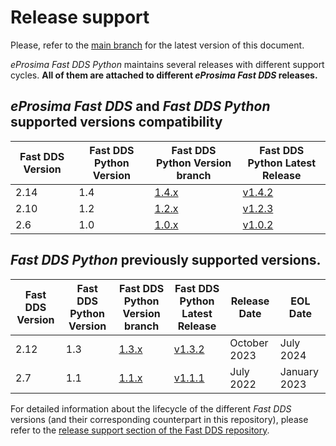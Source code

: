 # Release support

Please, refer to the [main branch](https://github.com/eProsima/Fast-DDS-Python/blob/master/RELEASE_SUPPORT.md) for the latest version of this document.

*eProsima Fast DDS Python* maintains several releases with different support cycles.
**All of them are attached to different *eProsima Fast DDS* releases.**

## *eProsima Fast DDS* and *Fast DDS Python* supported versions compatibility

|Fast DDS Version|Fast DDS Python Version|Fast DDS Python Version branch|Fast DDS Python Latest Release|
|----------------|-----------------------|------------------------------|------------------------------|
|2.14|1.4|[1.4.x](https://github.com/eProsima/Fast-DDS-Python/tree/1.4.x)|[v1.4.2](https://github.com/eProsima/Fast-DDS-Python/releases/tag/v1.4.2)|
|2.10|1.2|[1.2.x](https://github.com/eProsima/Fast-DDS-Python/tree/1.2.x)|[v1.2.3](https://github.com/eProsima/Fast-DDS-Python/releases/tag/v1.2.3)|
|2.6|1.0|[1.0.x](https://github.com/eProsima/Fast-DDS-Python/tree/1.0.x)|[v1.0.2](https://github.com/eProsima/Fast-DDS-Python/releases/tag/v1.0.2)|


## *Fast DDS Python* previously supported versions.

|Fast DDS Version|Fast DDS Python Version|Fast DDS Python Version branch|Fast DDS Python Latest Release|Release Date|EOL Date|
|----------------|-----------------------|------------------------------|------------------------------|------------|--------|
|2.12|1.3|[1.3.x](https://github.com/eProsima/Fast-DDS-Python/tree/1.3.x)|[v1.3.2](https://github.com/eProsima/Fast-DDS-python/releases/tag/v1.3.2)|October 2023|July 2024|
|2.7|1.1|[1.1.x](https://github.com/eProsima/Fast-DDS-Python/tree/1.1.x)|[v1.1.1](https://github.com/eProsima/Fast-DDS-python/releases/tag/v1.1.1)|July 2022|January 2023|

For detailed information about the lifecycle of the different *Fast DDS* versions (and their corresponding counterpart in this repository), please refer to the [release support section of the Fast DDS repository](https://github.com/eProsima/Fast-DDS/blob/master/RELEASE_SUPPORT.md).

